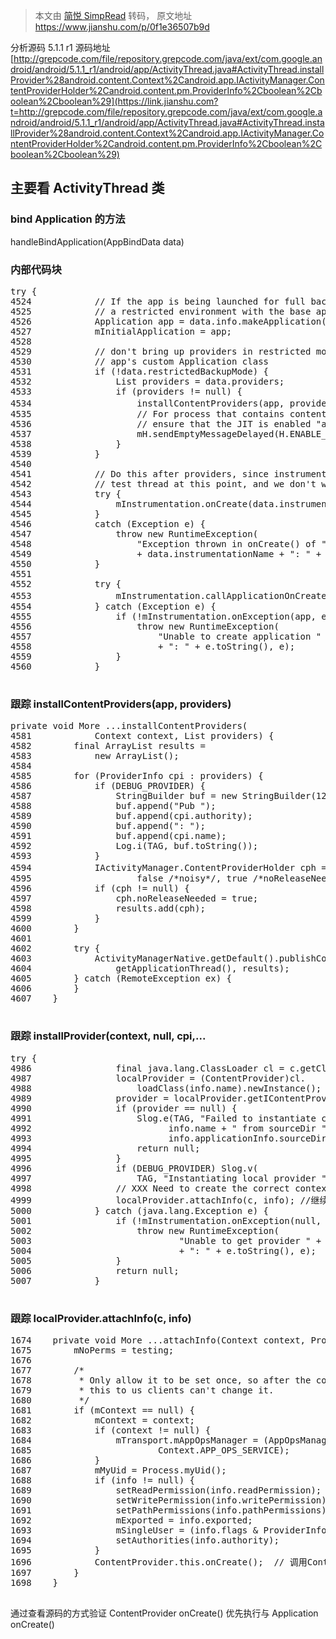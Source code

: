 > 本文由 [简悦 SimpRead](http://ksria.com/simpread/) 转码， 原文地址 https://www.jianshu.com/p/0f1e36507b9d

分析源码 5.1.1 r1
源码地址 [http://grepcode.com/file/repository.grepcode.com/java/ext/com.google.android/android/5.1.1_r1/android/app/ActivityThread.java#ActivityThread.installProvider%28android.content.Context%2Candroid.app.IActivityManager.ContentProviderHolder%2Candroid.content.pm.ProviderInfo%2Cboolean%2Cboolean%2Cboolean%29](https://link.jianshu.com?t=http://grepcode.com/file/repository.grepcode.com/java/ext/com.google.android/android/5.1.1_r1/android/app/ActivityThread.java#ActivityThread.installProvider%28android.content.Context%2Candroid.app.IActivityManager.ContentProviderHolder%2Candroid.content.pm.ProviderInfo%2Cboolean%2Cboolean%2Cboolean%29)

## 主要看 ActivityThread 类

### bind Application 的方法

handleBindApplication(AppBindData data)

### 内部代码块

<pre>try {
4524            // If the app is being launched for full backup or restore, bring it up in
4525            // a restricted environment with the base application class.
4526            Application app = data.info.makeApplication(data.restrictedBackupMode, null);
4527            mInitialApplication = app;
4528
4529            // don't bring up providers in restricted mode; they may depend on the
4530            // app's custom Application class
4531            if (!data.restrictedBackupMode) {
4532                List<ProviderInfo> providers = data.providers;
4533                if (providers != null) {
4534                    installContentProviders(app, providers);   //继续跟踪这个做了哪些事情
4535                    // For process that contains content providers, we want to
4536                    // ensure that the JIT is enabled "at some point".
4537                    mH.sendEmptyMessageDelayed(H.ENABLE_JIT, 10*1000);
4538                }
4539            }
4540
4541            // Do this after providers, since instrumentation tests generally start their
4542            // test thread at this point, and we don't want that racing.
4543            try {
4544                mInstrumentation.onCreate(data.instrumentationArgs);
4545            }
4546            catch (Exception e) {
4547                throw new RuntimeException(
4548                    "Exception thrown in onCreate() of "
4549                    + data.instrumentationName + ": " + e.toString(), e);
4550            }
4551
4552            try {
4553                mInstrumentation.callApplicationOnCreate(app);   // 执行Application.onCreate()
4554            } catch (Exception e) {
4555                if (!mInstrumentation.onException(app, e)) {
4556                    throw new RuntimeException(
4557                        "Unable to create application " + app.getClass().getName()
4558                        + ": " + e.toString(), e);
4559                }
4560            }

</pre>

### 跟踪 installContentProviders(app, providers)

<pre>private void More ...installContentProviders(
4581            Context context, List<ProviderInfo> providers) {
4582        final ArrayList<IActivityManager.ContentProviderHolder> results =
4583            new ArrayList<IActivityManager.ContentProviderHolder>();
4584
4585        for (ProviderInfo cpi : providers) {
4586            if (DEBUG_PROVIDER) {
4587                StringBuilder buf = new StringBuilder(128);
4588                buf.append("Pub ");
4589                buf.append(cpi.authority);
4590                buf.append(": ");
4591                buf.append(cpi.name);
4592                Log.i(TAG, buf.toString());
4593            }
4594            IActivityManager.ContentProviderHolder cph = installProvider(context, null, cpi,  //继续跟踪这里
4595                    false /*noisy*/, true /*noReleaseNeeded*/, true /*stable*/);
4596            if (cph != null) {
4597                cph.noReleaseNeeded = true;
4598                results.add(cph);
4599            }
4600        }
4601
4602        try {
4603            ActivityManagerNative.getDefault().publishContentProviders(
4604                getApplicationThread(), results);
4605        } catch (RemoteException ex) {
4606        }
4607    }

</pre>

### 跟踪 installProvider(context, null, cpi,...

<pre>try {
4986                final java.lang.ClassLoader cl = c.getClassLoader();
4987                localProvider = (ContentProvider)cl.
4988                    loadClass(info.name).newInstance();
4989                provider = localProvider.getIContentProvider();
4990                if (provider == null) {
4991                    Slog.e(TAG, "Failed to instantiate class " +
4992                          info.name + " from sourceDir " +
4993                          info.applicationInfo.sourceDir);
4994                    return null;
4995                }
4996                if (DEBUG_PROVIDER) Slog.v(
4997                    TAG, "Instantiating local provider " + info.name);
4998                // XXX Need to create the correct context for this provider.
4999                localProvider.attachInfo(c, info); //继续跟踪这里
5000            } catch (java.lang.Exception e) {
5001                if (!mInstrumentation.onException(null, e)) {
5002                    throw new RuntimeException(
5003                            "Unable to get provider " + info.name
5004                            + ": " + e.toString(), e);
5005                }
5006                return null;
5007            }

</pre>

### 跟踪 localProvider.attachInfo(c, info)

<pre>1674    private void More ...attachInfo(Context context, ProviderInfo info, boolean testing) {
1675        mNoPerms = testing;
1676
1677        /*
1678         * Only allow it to be set once, so after the content service gives
1679         * this to us clients can't change it.
1680         */
1681        if (mContext == null) {
1682            mContext = context;
1683            if (context != null) {
1684                mTransport.mAppOpsManager = (AppOpsManager) context.getSystemService(
1685                        Context.APP_OPS_SERVICE);
1686            }
1687            mMyUid = Process.myUid();
1688            if (info != null) {
1689                setReadPermission(info.readPermission);
1690                setWritePermission(info.writePermission);
1691                setPathPermissions(info.pathPermissions);
1692                mExported = info.exported;
1693                mSingleUser = (info.flags & ProviderInfo.FLAG_SINGLE_USER) != 0;
1694                setAuthorities(info.authority);
1695            }
1696            ContentProvider.this.onCreate();  // 调用ContentProvider onCreate()
1697        }
1698    }

</pre>

通过查看源码的方式验证 ContentProvider onCreate() 优先执行与 Application onCreate()